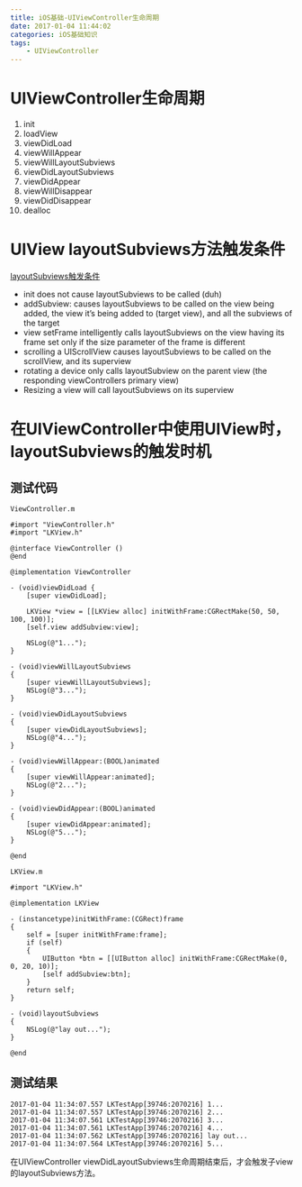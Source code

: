 ```yaml
---
title: iOS基础-UIViewController生命周期
date: 2017-01-04 11:44:02
categories: iOS基础知识
tags: 
    - UIViewController
---
```


# UIViewController生命周期
1. init
2. loadView
3. viewDidLoad
4. viewWillAppear
5. viewWillLayoutSubviews
6. viewDidLayoutSubviews
7. viewDidAppear
8. viewWillDisappear
9. viewDidDisappear
10. dealloc

# UIView layoutSubviews方法触发条件
[layoutSubviews触发条件](http://stackoverflow.com/questions/728372/when-is-layoutsubviews-called)
- init does not cause layoutSubviews to be called (duh)
- addSubview: causes layoutSubviews to be called on the view being added, the view it’s being added to (target view), and all the subviews of the target
- view setFrame intelligently calls layoutSubviews on the view having its frame set only if the size parameter of the frame is different
- scrolling a UIScrollView causes layoutSubviews to be called on the scrollView, and its superview
- rotating a device only calls layoutSubview on the parent view (the responding viewControllers primary view)
- Resizing a view will call layoutSubviews on its superview

# 在UIViewController中使用UIView时，layoutSubviews的触发时机
## 测试代码
`ViewController.m`
```
#import "ViewController.h"
#import "LKView.h"

@interface ViewController ()
@end

@implementation ViewController

- (void)viewDidLoad {
    [super viewDidLoad];
    
    LKView *view = [[LKView alloc] initWithFrame:CGRectMake(50, 50, 100, 100)];
    [self.view addSubview:view];
    
    NSLog(@"1...");
}

- (void)viewWillLayoutSubviews
{
    [super viewWillLayoutSubviews];
    NSLog(@"3...");
}

- (void)viewDidLayoutSubviews
{
    [super viewDidLayoutSubviews];
    NSLog(@"4...");
}

- (void)viewWillAppear:(BOOL)animated
{
    [super viewWillAppear:animated];
    NSLog(@"2...");
}

- (void)viewDidAppear:(BOOL)animated
{
    [super viewDidAppear:animated];
    NSLog(@"5...");
}

@end
```

`LKView.m`
```
#import "LKView.h"

@implementation LKView

- (instancetype)initWithFrame:(CGRect)frame
{
    self = [super initWithFrame:frame];
    if (self)
    {
        UIButton *btn = [[UIButton alloc] initWithFrame:CGRectMake(0, 0, 20, 10)];
        [self addSubview:btn];
    }
    return self;
}

- (void)layoutSubviews
{
    NSLog(@"lay out...");
}

@end
```

## 测试结果
```
2017-01-04 11:34:07.557 LKTestApp[39746:2070216] 1...
2017-01-04 11:34:07.557 LKTestApp[39746:2070216] 2...
2017-01-04 11:34:07.561 LKTestApp[39746:2070216] 3...
2017-01-04 11:34:07.561 LKTestApp[39746:2070216] 4...
2017-01-04 11:34:07.562 LKTestApp[39746:2070216] lay out...
2017-01-04 11:34:07.564 LKTestApp[39746:2070216] 5...
```

在UIViewController viewDidLayoutSubviews生命周期结束后，才会触发子view的layoutSubviews方法。